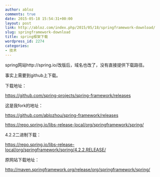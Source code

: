 ```yaml
---
author: abloz
comments: true
date: 2015-05-18 15:54:31+00:00
layout: post
link: http://abloz.com/index.php/2015/05/18/springframework-download/
slug: springframework-download
title: spring框架下载
wordpress_id: 2274
categories:
- 技术
---
```


spring网站http://spring.io/改版后，域名也改了，没有直接提供下载路径。

事实上需要到github上下载。

下载地址：

https://github.com/spring-projects/spring-framework/releases

这是我fork的地址：

https://github.com/ablozhou/spring-framework/releases



https://repo.spring.io/libs-release-local/org/springframework/spring/

4.2.2二进制下载：

https://repo.spring.io/libs-release-local/org/springframework/spring/4.2.2.RELEASE/

原网站下载地址：

http://maven.springframework.org/release/org/springframework/spring/


